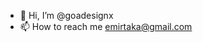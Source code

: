 - 👋 Hi, I’m @goadesignx
- 📫 How to reach me emirtaka@gmail.com

<!---
goadesignx/goadesignx is a ✨ special ✨ repository because its `README.md` (this file) appears on your GitHub profile.
You can click the Preview link to take a look at your changes.
--->
